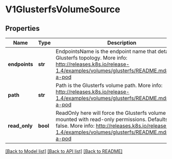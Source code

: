 # V1GlusterfsVolumeSource

## Properties
Name | Type | Description | Notes
------------ | ------------- | ------------- | -------------
**endpoints** | **str** | EndpointsName is the endpoint name that details Glusterfs topology. More info: http://releases.k8s.io/release-1.4/examples/volumes/glusterfs/README.md#create-a-pod | 
**path** | **str** | Path is the Glusterfs volume path. More info: http://releases.k8s.io/release-1.4/examples/volumes/glusterfs/README.md#create-a-pod | 
**read_only** | **bool** | ReadOnly here will force the Glusterfs volume to be mounted with read-only permissions. Defaults to false. More info: http://releases.k8s.io/release-1.4/examples/volumes/glusterfs/README.md#create-a-pod | [optional] 

[[Back to Model list]](../README.md#documentation-for-models) [[Back to API list]](../README.md#documentation-for-api-endpoints) [[Back to README]](../README.md)


